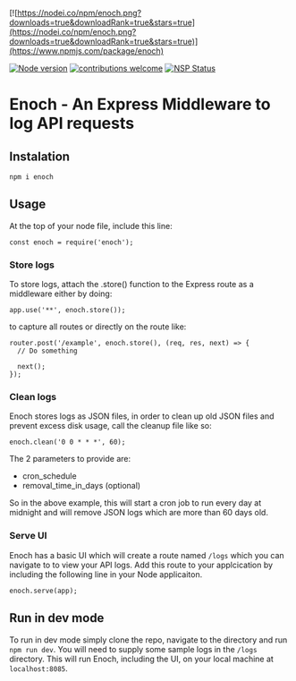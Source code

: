 [![https://nodei.co/npm/enoch.png?downloads=true&downloadRank=true&stars=true](https://nodei.co/npm/enoch.png?downloads=true&downloadRank=true&stars=true)](https://www.npmjs.com/package/enoch)

[![Node version](https://img.shields.io/node/v/enoch.svg?style=flat)](http://nodejs.org/download/)
[![contributions welcome](https://img.shields.io/badge/contributions-welcome-brightgreen.svg?style=flat)](https://github.com/dwyl/esta/issues)
[![NSP Status](https://nodesecurity.io/orgs/dwyl/projects/1047e39b-0d4a-45ff-af65-c04afc41fc20/badge)](https://nodesecurity.io/orgs/dwyl/projects/1047e39b-0d4a-45ff-af65-c04afc41fc20)


# Enoch - An Express Middleware to log API requests

## Instalation

`npm i enoch`

## Usage

At the top of your node file, include this line:

```
const enoch = require('enoch');
```


### Store logs

To store logs, attach the .store() function to the Express route as a middleware either by doing:

```
app.use('**', enoch.store());
```

to capture all routes or directly on the route like:

```
router.post('/example', enoch.store(), (req, res, next) => {
  // Do something

  next();
});
```


### Clean logs

Enoch stores logs as JSON files, in order to clean up old JSON files and prevent excess disk usage, call the cleanup file like so:

`enoch.clean('0 0 * * *', 60);`

The 2 parameters to provide are:

- cron_schedule
- removal_time_in_days (optional)

So in the above example, this will start a cron job to run every day at midnight and will remove JSON logs which are more than 60 days old.


### Serve UI

Enoch has a basic UI which will create a route named `/logs` which you can navigate to to view your API logs. Add this route to your applcication by including the following line in your Node applicaiton.

```
enoch.serve(app);
```


## Run in dev mode

To run in dev mode simply clone the repo, navigate to the directory and run `npm run dev`. You will need to supply some sample logs in the `/logs` directory. This will run Enoch, including the UI, on your local machine at `localhost:8085`.
